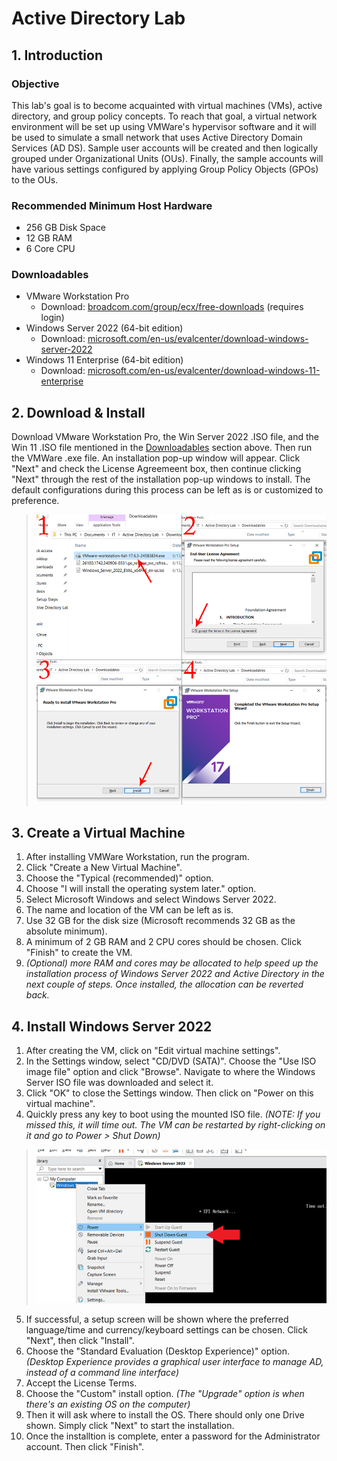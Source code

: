 # Active Directory Lab
## 1. Introduction
### Objective
This lab's goal is to become acquainted with virtual machines (VMs), active directory, and group policy concepts. To reach that goal, a virtual network environment will be set up using VMWare's hypervisor software and it will be used to simulate a small network that uses Active Directory Domain Services (AD DS). Sample user accounts will be created and then logically grouped under Organizational Units (OUs). Finally, the sample accounts will have various settings configured by applying Group Policy Objects (GPOs) to the OUs.
### Recommended Minimum Host Hardware
* 256 GB Disk Space
* 12 GB RAM
* 6 Core CPU

### Downloadables
* VMware Workstation Pro
  * Download: [broadcom.com/group/ecx/free-downloads](https://support.broadcom.com/group/ecx/free-downloads) (requires login)
* Windows Server 2022 (64-bit edition)
  * Download: [microsoft.com/en-us/evalcenter/download-windows-server-2022](https://www.microsoft.com/en-us/evalcenter/download-windows-server-2022)
* Windows 11 Enterprise (64-bit edition)
  * Download: [microsoft.com/en-us/evalcenter/download-windows-11-enterprise](https://www.microsoft.com/en-us/evalcenter/download-windows-11-enterprise)
## 2. Download & Install
Download VMware Workstation Pro, the Win Server 2022 .ISO file, and the Win 11 .ISO file mentioned in the [Downloadables](#downloadables) section above. Then run the VMWare .exe file. An installation pop-up window will appear. Click "Next" and check the License Agreemeent box, then continue clicking "Next" through the rest of the installation pop-up windows to install. The default configurations during this process can be left as is or customized to preference.

> ![VMWare Installation Steps](/images/1a.png)
## 3. Create a Virtual Machine
1. After installing VMWare Workstation, run the program.
2. Click "Create a New Virtual Machine".
3. Choose the "Typical (recommended)" option.
4. Choose "I will install the operating system later." option.
5. Select Microsoft Windows and select Windows Server 2022.
6. The name and location of the VM can be left as is.
7. Use 32 GB for the disk size (Microsoft recommends 32 GB as the absolute minimum).
8. A minimum of 2 GB RAM and 2 CPU cores should be chosen. Click "Finish" to create the VM.
9. *(Optional) more RAM and cores may be allocated to help speed up the installation process of Windows Server 2022 and Active Directory in the next couple of steps. Once installed, the allocation can be reverted back.*

## 4. Install Windows Server 2022
1. After creating the VM, click on "Edit virtual machine settings".
2. In the Settings window, select "CD/DVD (SATA)". Choose the "Use ISO image file" option and click "Browse". Navigate to where the Windows Server ISO file was downloaded and select it.
3. Click "OK" to close the Settings window. Then click on "Power on this virtual machine".
4. Quickly press any key to boot using the mounted ISO file. *(NOTE: If you missed this, it will time out. The VM can be restarted by right-clicking on it and go to Power > Shut Down)*
> ![boot timeout](/images/boot-timeout.png)

5. If successful, a setup screen will be shown where the preferred language/time and currency/keyboard settings can be chosen. Click "Next", then click "Install".
6. Choose the "Standard Evaluation (Desktop Experience)" option. *(Desktop Experience provides a graphical user interface to manage AD, instead of a command line interface)*
7. Accept the License Terms.
8. Choose the "Custom" install option. *(The "Upgrade" option is when there's an existing OS on the computer)*
9. Then it will ask where to install the OS. There should only one Drive shown. Simply click "Next" to start the installation.
10. Once the installtion is complete, enter a password for the Administrator account. Then click "Finish".
